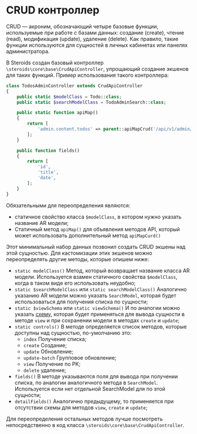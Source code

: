 # CRUD контроллер

CRUD — акроним, обозначающий четыре базовые функции, используемые при работе с базами данных: создание (create),
чтение (read), модификация (update), удаление (delete). Как правило, такие функции используются для сущностей в личных
кабинетах или панелях администратора.

В Steroids создан базовый контроллер `\steroids\core\base\CrudApiController`, упрощающий создание экшенов для таких
функций. Пример использования такого контроллера:

```php
class TodosAdminController extends CrudApiController
{
    public static $modelClass = Todo::class;
    public static $searchModelClass = TodoAdminSearch::class;

    public static function apiMap()
    {
        return [
            'admin.content.todos' => parent::apiMapCrud('/api/v1/admin/content/todos'),
        ];
    }

    public function fields()
    {
        return [
            'id',
            'title',
            'date',
        ];
    }
}
```

Обязательными для переопределения являются:
- статичное свойство класса `$modelClass`, в котором нужно указать название AR модели;
- Статичный метод `apiMap()` для объявления методов API, который может использовать дополнительный метод `apiMapCurd()`

Этот минимальный набор данных позвонил создать CRUD экшены над этой сущностью. Для кастомизации этих экшенов можно
переопределять другие методы, которые опишем ниже:
- `static modelClass()` Метод, который возвращает название класса AR модели. Используется взамен статичного свойства
  `$modelClass`, когда в таком виде его использовать неудобно;
- `static $searchModelClass` или `static searchModelClass()` Аналогично указанию AR модели можно указать `SearchModel`,
  которая будет использоваться для получения списка по сущности;
- `static $viewSchema` или `static viewSchema()` И по аналогии можно указать [схему](schema.md), которая будет применяться
  для вывода сущности в методе `view` и при сохранении модели в методах `create` и `update`;
- `static controls()` В методе определяется список методов, которые доступны над сущностью, по-умолчанию это:
  - `index` Получение списка;
  - `create` Создание;
  - `update` Обновление;
  - `update-batch` Групповое обновление;
  - `view` Получение по PK;
  - `delete` удаление;
- `fields()` В методе указываются поля для вывода при получении списка, по аналогии аналогичного метода в `SearchModel`.
  Используется если нет отдельной SearchModel для по этой сущности;
- `detailFields()` Аналогично предыдущему, то применяется при отсутствии схемы для методов `view`, `create` и `update`;

Для переопределения остальных методов лучше посмотреть непосредственно в код класса `\steroids\core\base\CrudApiController`.